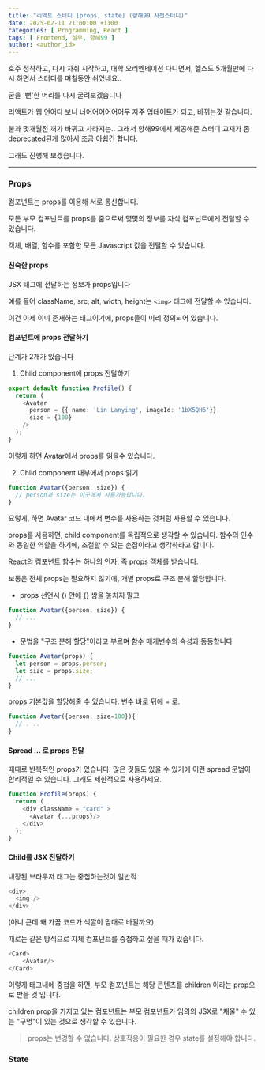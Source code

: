 ```yaml
---
title: "리액트 스터디 [props, state] (항해99 사전스터디)"
date: 2025-02-11 21:00:00 +1100
categories: [ Programming, React ]
tags: [ Frontend, 실무, 항해99 ]
author: <author_id>   
---
```


호주 정착하고, 다시 자취 시작하고, 대학 오리엔테이션 다니면서, 헬스도 5개월만에 다시 하면서 스터디를 며칠동안 쉬었네요..

굳을 '뻔'한 머리를 다시 굴려보겠습니다

리액트가 웹 언어다 보니 너어어어어어어무 자주 업데이트가 되고, 바뀌는것 같습니다.

불과 몇개월전 꺼가 바뀌고 사라지는.. 그래서 항해99에서 제공해준 스터디 교재가 좀 deprecated된게 많아서 조금 아쉽긴 합니다.

그래도 진행해 보겠습니다.

---

### Props

컴포넌트는 props를 이용해 서로 통신합니다.

모든 부모 컴포넌트를 props를 줌으로써 몇몇의 정보를 자식 컴포넌트에게 전달할 수 있습니다.

객체, 배열, 함수를 포함한 모든 Javascript 값을 전달할 수 있습니다.

#### 친숙한 props
JSX 태그에 전달하는 정보가 props입니다

예를 들어 className, src, alt, width, height는 ```<img>``` 태그에 전달할 수 있습니다.

이건 이제 이미 존재하는 태그이기에, props들이 미리 정의되어 있습니다.

#### 컴포넌트에 props 전달하기
 
단계가 2개가 있습니다
1. Child component에 props 전달하기

```typescript
export default function Profile() {
  return (
    <Avatar
      person = {{ name: 'Lin Lanying', imageId: '1bX5QH6'}}
      size = {100}
    />
  );
}
```

이렇게 하면 Avatar에서 props를 읽을수 있습니다.

2. Child component 내부에서 props 읽기

```typescript
function Avatar({person, size}) {
  // person과 size는 이곳에서 사용가능합니다.
}
```

요렇게, 하면 Avatar 코드 내에서 변수를 사용하는 것처럼 사용할 수 있습니다.

props를 사용하면, child component를 독립적으로 생각할 수 있습니다.
함수의 인수와 동일한 역할을 하기에, 조절할 수 있는 손잡이라고 생각하라고 합니다.

React의 컴포넌트 함수는 하나의 인자, 즉 props 객체를 받습니다.

보통은 전체 props는 필요하지 않기에, 개별 props로 구조 분해 할당합니다.

- props 선언시 () 안에 {} 쌍을 놓치지 말고
```typescript
function Avatar({person, size}) {
  // ...
}
```

- 문법을 "구조 분해 할당"이라고 부르며 함수 매개변수의 속성과 동등합니다
```typescript
function Avatar(props) {
  let person = props.person;
  let size = props.size;
  // ...
}
```
props 기본값을 할당해줄 수 있습니다. 변수 바로 뒤에 = 로.
```typescript
function Avatar({person, size=100}){
  // . ..
}
```

#### Spread ... 로 props 전달
때때로 반복적인 props가 있습니다.
많은 것들도 있을 수 있기에 이런 spread 문법이 합리적일 수 있습니다. 
그래도 제한적으로 사용하세요.

```typescript
function Profile(props) {
  return (
    <div className = "card" >
      <Avatar {...props}/>
    </div>
  );
}
```

#### Child를 JSX 전달하기

내장된 브라우저 태그는 중첩하는것이 일반적
```typescript
<div>
  <img />
</div>
```
(아니 근데 왜 가끔 코드가 색깔이 맘대로 바뀔까요)

때로는 같은 방식으로 자체 컴포넌트를 중첩하고 싶을 때가 있습니다.
```typescript
<Card>
    <Avatar/>
</Card>
```

이렇게 태그내에 중첩을 하면, 부모 컴포넌트는 해당 콘텐츠를 children 이라는 prop으로 받을 것 입니다.

children prop을 가지고 있는 컴포넌트는 부모 컴포넌트가 임의의 JSX로 "채울" 수 있는 "구멍"이 있는 것으로 생각할 수 있습니다.

> props는 변경할 수 없습니다. 상호작용이 필요한 경우 state를 설정해야 합니다.

### State

